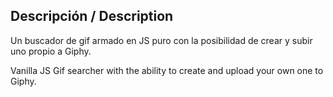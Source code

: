 ## Descripción / Description
Un buscador de gif armado en JS puro con la posibilidad de crear y subir uno propio a Giphy.

Vanilla JS Gif searcher with the ability to create and upload your own one to Giphy.
